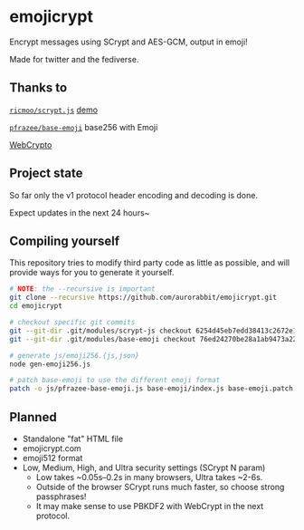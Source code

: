 # emojicrypt

Encrypt messages using SCrypt and AES-GCM, output in emoji!

Made for twitter and the fediverse.



## Thanks to

[``ricmoo/scrypt.js``](https://github.com/ricmoo/scrypt-js) [demo](http://ricmoo.github.io/scrypt-js/)

[``pfrazee/base-emoji``](https://github.com/pfrazee/base-emoji) base256 with Emoji

[WebCrypto](https://developer.mozilla.org/en-US/docs/Web/API/Web_Crypto_API)


## Project state

So far only the v1 protocol header encoding and decoding is done.

Expect updates in the next 24 hours~


## Compiling yourself

This repository tries to modify third party code as little as possible, and will provide ways for you to generate it yourself.

```sh
# NOTE: the --recursive is important
git clone --recursive https://github.com/aurorabbit/emojicrypt.git
cd emojicrypt

# checkout specific git commits
git --git-dir .git/modules/scrypt-js checkout 6254d45eb7edd38413c2672e14b42a1a1ad22781 # v2.0.3
git --git-dir .git/modules/base-emoji checkout 76ed24270be28a1ab9473a22cd43d2253cd4a06e # lastest

# generate js/emoji256.{js,json}
node gen-emoji256.js

# patch base-emoji to use the different emoji format
patch -o js/pfrazee-base-emoji.js base-emoji/index.js base-emoji.patch
```


## Planned

- Standalone "fat" HTML file
- emojicrypt.com
- emoji512 format
- Low, Medium, High, and Ultra security settings (SCrypt N param)
    - Low takes ~0.05s–0.2s in many browsers, Ultra takes ~2-6s.
    - Outside of the browser SCrypt runs much faster, so choose strong passphrases!
    - It may make sense to use PBKDF2 with WebCrypt in the next protocol.
